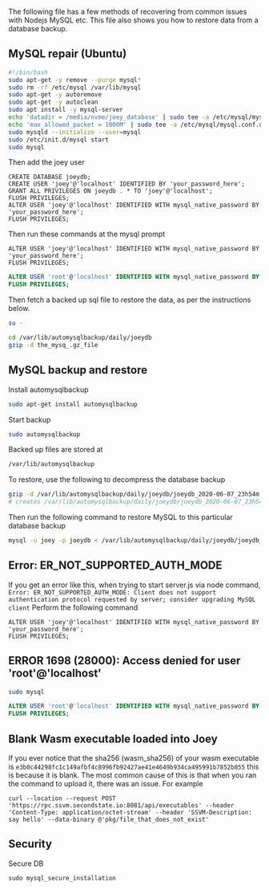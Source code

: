 The following file has a few methods of recovering from common issues with Nodejs MySQL etc. This file also shows you how to restore data from a database backup.


## MySQL repair (Ubuntu)

```bash
#!/bin/bash
sudo apt-get -y remove --purge mysql*
sudo rm -rf /etc/mysql /var/lib/mysql
sudo apt-get -y autoremove
sudo apt-get -y autoclean
sudo apt install -y mysql-server
echo 'datadir = /media/nvme/joey_database' | sudo tee -a /etc/mysql/mysql.conf.d/mysqld.cnf
echo 'max_allowed_packet = 1000M' | sudo tee -a /etc/mysql/mysql.conf.d/mysqld.cnf
sudo mysqld --initialize --user=mysql
sudo /etc/init.d/mysql start
sudo mysql
```
Then add the joey user
```mysql
CREATE DATABASE joeydb;
CREATE USER 'joey'@'localhost' IDENTIFIED BY 'your_password_here';
GRANT ALL PRIVILEGES ON joeydb . * TO 'joey'@'localhost';
FLUSH PRIVILEGES;
ALTER USER 'joey'@'localhost' IDENTIFIED WITH mysql_native_password BY 'your_password_here';
FLUSH PRIVILEGES;
```
Then run these commands at the mysql prompt
```
ALTER USER 'joey'@'localhost' IDENTIFIED WITH mysql_native_password BY 'your_password_here';
FLUSH PRIVILEGES;
```
```SQL
ALTER USER 'root'@'localhost' IDENTIFIED WITH mysql_native_password BY 'your_password_here';
FLUSH PRIVILEGES;
```

Then fetch a backed up sql file to restore the data, as per the instructions below.

```bash
su -
```
```bash
cd /var/lib/automysqlbackup/daily/joeydb
gzip -d the_mysq_.gz_file
```

## MySQL backup and restore

Install automysqlbackup
```bash
sudo apt-get install automysqlbackup
```
Start backup
```bash
sudo automysqlbackup
```
Backed up files are stored at
```bash
/var/lib/automysqlbackup
```
To restore, use the following to decompress the database backup
```bash
gzip -d /var/lib/automysqlbackup/daily/joeydb/joeydb_2020-06-07_23h54m.Sunday.sql.gz
# creates /var/lib/automysqlbackup/daily/joeydb/joeydb_2020-06-07_23h54m.Sunday.sql
```
Then run the following command to restore MySQL to this particular database backup
```bash
mysql -u joey -p joeydb < /var/lib/automysqlbackup/daily/joeydb/joeydb_2020-06-07_23h54m.Sunday.sql
```

## Error: ER_NOT_SUPPORTED_AUTH_MODE

If you get an error like this, when trying to start server.js via node command, `Error: ER_NOT_SUPPORTED_AUTH_MODE: Client does not support authentication protocol requested by server; consider upgrading MySQL client`
Perform the following command 
```
ALTER USER 'joey'@'localhost' IDENTIFIED WITH mysql_native_password BY 'your_password_here';
FLUSH PRIVILEGES;
```
## ERROR 1698 (28000): Access denied for user 'root'@'localhost'

```bash
sudo mysql
```
```SQL
ALTER USER 'root'@'localhost' IDENTIFIED WITH mysql_native_password BY 'your_password_here';
FLUSH PRIVILEGES;
```

## Blank Wasm executable loaded into Joey
If you ever notice that the sha256 (wasm_sha256) of your wasm executable is `e3b0c44298fc1c149afbf4c8996fb92427ae41e4649b934ca495991b7852b855` this is because it is blank. The most common cause of this is that when you ran the command to upload it, there was an issue. For example 
```
curl --location --request POST 'https://rpc.ssvm.secondstate.io:8081/api/executables' --header 'Content-Type: application/octet-stream' --header 'SSVM-Description: say hello' --data-binary @'pkg/file_that_does_not_exist'
```
## Security
Secure DB
```
sudo mysql_secure_installation
```
